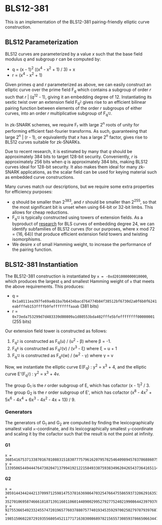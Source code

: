 # BLS12-381

This is an implementation of the BLS12-381 pairing-friendly elliptic curve construction.

## BLS12 Parameterization

BLS12 curves are parameterized by a value *x* such that the base field modulus *q* and subgroup *r* can be computed by:

* q = (x - 1)<sup>2</sup> ((x<sup>4</sup> - x<sup>2</sup> + 1) / 3) + x
* r = (x<sup>4</sup> - x<sup>2</sup> + 1)

Given primes *q* and *r* parameterized as above, we can easily construct an elliptic curve over the prime field F<sub>*q*</sub> which contains a subgroup of order *r* such that *r* | (*q*<sup>12</sup> - 1), giving it an embedding degree of 12. Instantiating its sextic twist over an extension field F<sub>q<sup>2</sup></sub> gives rise to an efficient bilinear pairing function between elements of the order *r* subgroups of either curves, into an order *r* multiplicative subgroup of F<sub>q<sup>12</sup></sub>.

In zk-SNARK schemes, we require F<sub>r</sub> with large 2<sup>n</sup> roots of unity for performing efficient fast-fourier transforms. As such, guaranteeing that large 2<sup>n</sup> | (r - 1), or equivalently that *x* has a large 2<sup>n</sup> factor, gives rise to BLS12 curves suitable for zk-SNARKs.

Due to recent research, it is estimated by many that *q* should be approximately 384 bits to target 128-bit security. Conveniently, *r* is approximately 256 bits when *q* is approximately 384 bits, making BLS12 curves ideal for 128-bit security. It also makes them ideal for many zk-SNARK applications, as the scalar field can be used for keying material such as embedded curve constructions.

Many curves match our descriptions, but we require some extra properties for efficiency purposes:

* *q* should be smaller than 2<sup>383</sup>, and *r* should be smaller than 2<sup>255</sup>, so that the most significant bit is unset when using 64-bit or 32-bit limbs. This allows for cheap reductions.
* F<sub>q<sup>12</sup></sub> is typically constructed using towers of extension fields. As a byproduct of [research](https://eprint.iacr.org/2011/465.pdf) for BLS curves of embedding degree 24, we can identify subfamilies of BLS12 curves (for our purposes, where x mod 72 = {16, 64}) that produce efficient extension field towers and twisting isomorphisms.
* We desire *x* of small Hamming weight, to increase the performance of the pairing function.

## BLS12-381 Instantiation

The BLS12-381 construction is instantiated by `x = -0xd201000000010000`, which produces the largest `q` and smallest Hamming weight of `x` that meets the above requirements. This produces:

* q = `0x1a0111ea397fe69a4b1ba7b6434bacd764774b84f38512bf6730d2a0f6b0f6241eabfffeb153ffffb9feffffffffaaab` (381 bits)
* r = `0x73eda753299d7d483339d80809a1d80553bda402fffe5bfeffffffff00000001` (255 bits)

Our extension field tower is constructed as follows:

1. F<sub>q<sup>2</sup></sub> is constructed as F<sub>q</sub>(u) / (u<sup>2</sup> - β) where β = -1.
2. F<sub>q<sup>6</sup></sub> is constructed as F<sub>q<sup>2</sup></sub>(v) / (v<sup>3</sup> - ξ) where ξ = u + 1
3. F<sub>q<sup>12</sup></sub> is constructed as F<sub>q<sup>6</sup></sub>(w) / (w<sup>2</sup> - γ) where γ = v

Now, we instantiate the elliptic curve E(F<sub>q</sub>) : y<sup>2</sup> = x<sup>3</sup> + 4, and the elliptic curve E'(F<sub>q<sup>2</sup></sub>) : y<sup>2</sup> = x<sup>3</sup> + 4v.

The group G<sub>1</sub> is the *r* order subgroup of E, which has cofactor (x - 1)<sup>2</sup> / 3. The group G<sub>2</sub> is the *r* order subgroup of E', which has cofactor (x<sup>8</sup> - 4x<sup>7</sup> + 5x<sup>6</sup> - 4x<sup>4</sup> + 6x<sup>3</sup> - 4x<sup>2</sup> - 4x + 13) / 9.

### Generators

The generators of G<sub>1</sub> and G<sub>2</sub> are computed by finding the lexicographically smallest valid `x`-coordinate, and its lexicographically smallest `y`-coordinate and scaling it by the cofactor such that the result is not the point at infinity.

#### G1

```
x = 3685416753713387016781088315183077757961620795782546409894578378688607592378376318836054947676345821548104185464507
y = 1339506544944476473020471379941921221584933875938349620426543736416511423956333506472724655353366534992391756441569
```

#### G2

```
x = 3059144344244213709971259814753781636986470325476647558659373206291635324768958432433509563104347017837885763365758*u + 352701069587466618187139116011060144890029952792775240219908644239793785735715026873347600343865175952761926303160
y = 927553665492332455747201965776037880757740193453592970025027978793976877002675564980949289727957565575433344219582*u + 1985150602287291935568054521177171638300868978215655730859378665066344726373823718423869104263333984641494340347905
```
